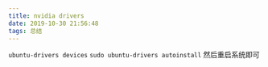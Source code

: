 ```yaml
---
title: nvidia drivers
date: 2019-10-30 21:56:48
tags: 总结
---
```


`ubuntu-drivers devices`
`sudo ubuntu-drivers autoinstall`
然后重启系统即可